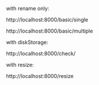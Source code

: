 
with rename only:

http://localhost:8000/basic/single

http://localhost:8000/basic/multiple


with diskStorage:

http://localhost:8000/check/

with resize:

http://localhost:8000/resize

